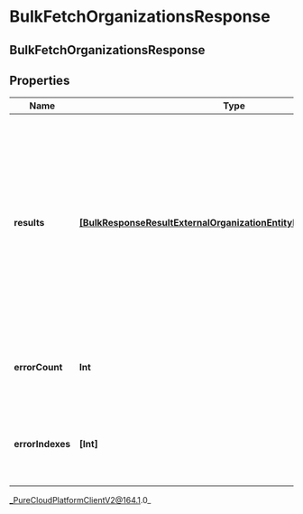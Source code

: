 # BulkFetchOrganizationsResponse

## BulkFetchOrganizationsResponse

## Properties

|Name | Type | Description | Notes|
|------------ | ------------- | ------------- | -------------|
| **results** | [**[BulkResponseResultExternalOrganizationEntityBulkEntityErrorEntity]**]([BulkResponseResultExternalOrganizationEntityBulkEntityErrorEntity]) | A list of results for all of the Bulk operations specified in the request. Includes both successes and failures. Ordering is NOT guaranteed - may be in a different order from the request. | [optional] |
| **errorCount** | **Int** | The number of failed operations in the results. | [optional] |
| **errorIndexes** | **[Int]** | The indexes of all failed operations in the results field. | [optional] |



_PureCloudPlatformClientV2@164.1.0_
